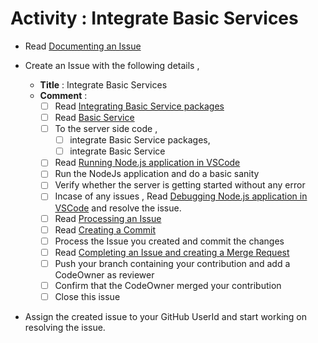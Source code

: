 # Activity : Integrate Basic Services

* Read [Documenting an Issue](https://github.com/openBackhaul/ApplicationPattern/blob/develop/doc/PreparingSpecifying/DocumentingAnIssue/DocumentingAnIssue.md)
  
* Create an Issue with the following details , 
  * **Title** : Integrate Basic Services
  * **Comment** :
    - [ ] Read [Integrating Basic Service packages](https://github.com/openBackhaul/ApplicationPattern/blob/PrathibaJee/issue256/doc/ImplementingApplications/ImplementingApplication/Steps2IntegrateBasicServicesPackage/Steps2IntegrateBasicServicesPackage.md)
    - [ ] Read [Basic Service ](https://github.com/openBackhaul/ApplicationPattern/blob/PrathibaJee/issue256/doc/ImplementingApplications/ImplementingApplication/Steps2IntegrateBasicServices/Steps2IntegrateBasicServices.md)
    - [ ] To the server side code , 
      - [ ] integrate Basic Service packages,
      - [ ] integrate Basic Service
    - [ ] Read [Running Node.js application in VSCode](https://github.com/openBackhaul/ApplicationPattern/blob/PrathibaJee/issue256/doc/ImplementingApplications/PreparingImplementing/Steps2RunNodeJs/Steps2RunNodeJs.md)
    - [ ] Run the NodeJs application and do a basic sanity  
    - [ ] Verify whether the server is getting started without any error
    - [ ]  Incase of any issues , Read [Debugging Node.js application in VSCode](https://github.com/openBackhaul/ApplicationPattern/blob/PrathibaJee/issue256/doc/ImplementingApplications/PreparingImplementing/Steps2DebugNodeJs/Steps2DebugNodeJs.md) and resolve the issue.
    - [ ] Read [Processing an Issue](https://github.com/openBackhaul/ApplicationPattern/blob/develop/doc/PreparingSpecifying/ProcessingAnIssue/ProcessingAnIssue.md)
    - [ ] Read [Creating a Commit](https://github.com/openBackhaul/ApplicationPattern/blob/develop/doc/PreparingSpecifying/CreatingCommit/CreatingCommit.md)
    - [ ] Process the Issue you created and commit the changes
    - [ ] Read [Completing an Issue and creating a Merge Request](https://github.com/openBackhaul/ApplicationPattern/blob/develop/doc/PreparingSpecifying/CreatingMergeRequest/CreatingMergeRequest.md)
    - [ ] Push your branch containing your contribution and add a CodeOwner as reviewer
    - [ ] Confirm that the CodeOwner merged your contribution 
    - [ ] Close this issue

* Assign the created issue to your GitHub UserId and start working on resolving the issue.
